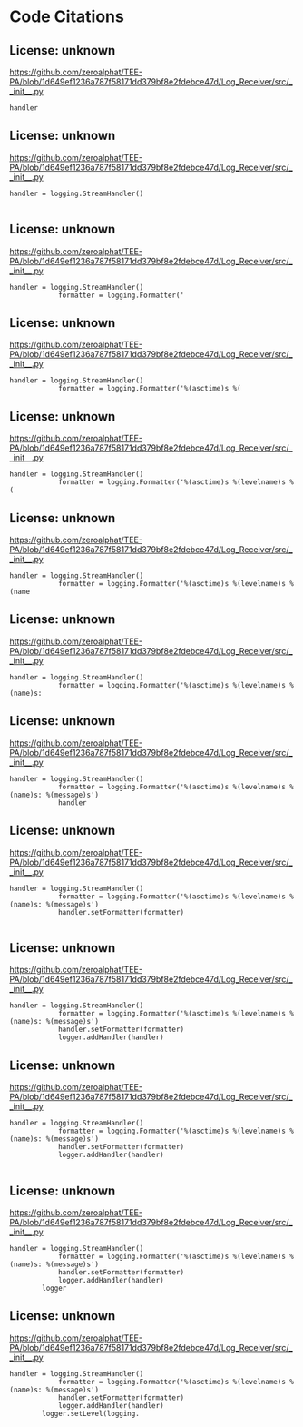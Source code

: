 # Code Citations

## License: unknown
https://github.com/zeroalphat/TEE-PA/blob/1d649ef1236a787f58171dd379bf8e2fdebce47d/Log_Receiver/src/__init__.py

```
handler
```


## License: unknown
https://github.com/zeroalphat/TEE-PA/blob/1d649ef1236a787f58171dd379bf8e2fdebce47d/Log_Receiver/src/__init__.py

```
handler = logging.StreamHandler()
            
```


## License: unknown
https://github.com/zeroalphat/TEE-PA/blob/1d649ef1236a787f58171dd379bf8e2fdebce47d/Log_Receiver/src/__init__.py

```
handler = logging.StreamHandler()
            formatter = logging.Formatter('
```


## License: unknown
https://github.com/zeroalphat/TEE-PA/blob/1d649ef1236a787f58171dd379bf8e2fdebce47d/Log_Receiver/src/__init__.py

```
handler = logging.StreamHandler()
            formatter = logging.Formatter('%(asctime)s %(
```


## License: unknown
https://github.com/zeroalphat/TEE-PA/blob/1d649ef1236a787f58171dd379bf8e2fdebce47d/Log_Receiver/src/__init__.py

```
handler = logging.StreamHandler()
            formatter = logging.Formatter('%(asctime)s %(levelname)s %(
```


## License: unknown
https://github.com/zeroalphat/TEE-PA/blob/1d649ef1236a787f58171dd379bf8e2fdebce47d/Log_Receiver/src/__init__.py

```
handler = logging.StreamHandler()
            formatter = logging.Formatter('%(asctime)s %(levelname)s %(name
```


## License: unknown
https://github.com/zeroalphat/TEE-PA/blob/1d649ef1236a787f58171dd379bf8e2fdebce47d/Log_Receiver/src/__init__.py

```
handler = logging.StreamHandler()
            formatter = logging.Formatter('%(asctime)s %(levelname)s %(name)s:
```


## License: unknown
https://github.com/zeroalphat/TEE-PA/blob/1d649ef1236a787f58171dd379bf8e2fdebce47d/Log_Receiver/src/__init__.py

```
handler = logging.StreamHandler()
            formatter = logging.Formatter('%(asctime)s %(levelname)s %(name)s: %(message)s')
            handler
```


## License: unknown
https://github.com/zeroalphat/TEE-PA/blob/1d649ef1236a787f58171dd379bf8e2fdebce47d/Log_Receiver/src/__init__.py

```
handler = logging.StreamHandler()
            formatter = logging.Formatter('%(asctime)s %(levelname)s %(name)s: %(message)s')
            handler.setFormatter(formatter)
            
```


## License: unknown
https://github.com/zeroalphat/TEE-PA/blob/1d649ef1236a787f58171dd379bf8e2fdebce47d/Log_Receiver/src/__init__.py

```
handler = logging.StreamHandler()
            formatter = logging.Formatter('%(asctime)s %(levelname)s %(name)s: %(message)s')
            handler.setFormatter(formatter)
            logger.addHandler(handler)
```


## License: unknown
https://github.com/zeroalphat/TEE-PA/blob/1d649ef1236a787f58171dd379bf8e2fdebce47d/Log_Receiver/src/__init__.py

```
handler = logging.StreamHandler()
            formatter = logging.Formatter('%(asctime)s %(levelname)s %(name)s: %(message)s')
            handler.setFormatter(formatter)
            logger.addHandler(handler)
        
```


## License: unknown
https://github.com/zeroalphat/TEE-PA/blob/1d649ef1236a787f58171dd379bf8e2fdebce47d/Log_Receiver/src/__init__.py

```
handler = logging.StreamHandler()
            formatter = logging.Formatter('%(asctime)s %(levelname)s %(name)s: %(message)s')
            handler.setFormatter(formatter)
            logger.addHandler(handler)
        logger
```


## License: unknown
https://github.com/zeroalphat/TEE-PA/blob/1d649ef1236a787f58171dd379bf8e2fdebce47d/Log_Receiver/src/__init__.py

```
handler = logging.StreamHandler()
            formatter = logging.Formatter('%(asctime)s %(levelname)s %(name)s: %(message)s')
            handler.setFormatter(formatter)
            logger.addHandler(handler)
        logger.setLevel(logging.
```


